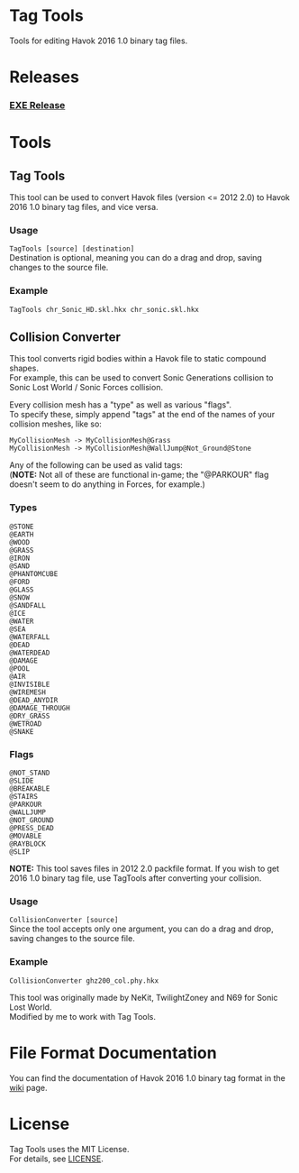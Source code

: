 # Tag Tools
Tools for editing Havok 2016 1.0 binary tag files.

# Releases
### [EXE Release](https://ci.appveyor.com/project/blueskythlikesclouds/tagtools/build/artifacts)

# Tools
## Tag Tools
This tool can be used to convert Havok files (version <= 2012 2.0) to Havok 2016 1.0 binary tag files, and vice versa.

### Usage
``TagTools [source] [destination]``  
Destination is optional, meaning you can do a drag and drop, saving changes to the source file.

### Example
``TagTools chr_Sonic_HD.skl.hkx chr_sonic.skl.hkx``

## Collision Converter
This tool converts rigid bodies within a Havok file to static compound shapes.  
For example, this can be used to convert Sonic Generations collision to Sonic Lost World / Sonic Forces collision.

Every collision mesh has a "type" as well as various "flags".  
To specify these, simply append "tags" at the end of the names of your collision meshes, like so:

```
MyCollisionMesh -> MyCollisionMesh@Grass
MyCollisionMesh -> MyCollisionMesh@WallJump@Not_Ground@Stone
```

Any of the following can be used as valid tags:  
(**NOTE:** Not all of these are functional in-game; the "@PARKOUR" flag doesn't seem to do anything in Forces, for example.)

### Types
```
@STONE
@EARTH
@WOOD
@GRASS
@IRON
@SAND
@PHANTOMCUBE
@FORD
@GLASS
@SNOW
@SANDFALL
@ICE
@WATER
@SEA
@WATERFALL
@DEAD
@WATERDEAD
@DAMAGE
@POOL
@AIR
@INVISIBLE
@WIREMESH
@DEAD_ANYDIR
@DAMAGE_THROUGH
@DRY_GRASS
@WETROAD
@SNAKE
```

### Flags
```
@NOT_STAND
@SLIDE
@BREAKABLE
@STAIRS
@PARKOUR
@WALLJUMP
@NOT_GROUND
@PRESS_DEAD
@MOVABLE
@RAYBLOCK
@SLIP
```

**NOTE:** This tool saves files in 2012 2.0 packfile format. If you wish to get 2016 1.0 binary tag file, use TagTools after converting your collision.
### Usage
``CollisionConverter [source]``  
Since the tool accepts only one argument, you can do a drag and drop, saving changes to the source file.

### Example
``CollisionConverter ghz200_col.phy.hkx``

This tool was originally made by NeKit, TwilightZoney and N69 for Sonic Lost World.  
Modified by me to work with Tag Tools.

# File Format Documentation
You can find the documentation of Havok 2016 1.0 binary tag format in the [wiki](https://github.com/blueskythlikesclouds/TagTools/wiki/Format-Documentation) page.

# License
Tag Tools uses the MIT License.  
For details, see [LICENSE](https://github.com/blueskythlikesclouds/TagTools/blob/master/LICENSE).
